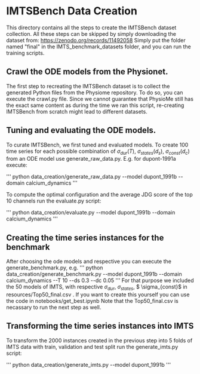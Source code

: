 # IMTSBench Data Creation
This directory contains all the steps to create the IMTSBench dataset collection.
All these steps can be skipped by simply downloading the dataset from:
https://zenodo.org/records/11492058
Simply put the folder named "final" in the IMTS_benchmark_datasets folder, and you can run the training scripts.

## Crawl the ODE models from the Physionet.
The first step to recreating the IMTSBench dataset is to collect the generated Python files from the Physiome repository.
To do so, you can execute the crawl.py file. 
Since we cannot guarantee that PhysioMe still has the exact same content as during the time we ran this script, 
re-creating IMTSBench from scratch might lead to different datasets.

## Tuning and evaluating the ODE models. 
To curate IMTSBench, we first tuned and evaluated models. 
To create 100 time series for each 
possible combination of $\sigma_{dur} (T)$, $\sigma_{states} (d_s)$, $\sigma_{const}(d_c)$ from an ODE model use generate_raw_data.py. E.g. for dupont-1991a execute:

'''
python data_creation/generate_raw_data.py --model dupont_1991b --domain calcium_dynamics
'''

To compute the optimal configuration and the average JDG score of the top 10 channels run 
the evaluate.py script:

'''
python data_creation/evaluate.py --model dupont_1991b --domain calcium_dynamics
'''

## Creating the time series instances for the benchmark

After choosing the ode models and respective you can execute the
generate_benchmark.py, e.g.
'''
python data_creation/generate_benchmark.py --model dupont_1991b --domain calcium_dynamics --T 10 --ds 0.3 --dc 0.05
'''
For that purpose we included the 50 models of IMTS, with respective $\sigma_{dur}$, $\sigma_{states}$, $ \sigma_{const}$ in resources/Top50_final.csv . If you want to create this yourself you can use the code in notebooks/get_best.ipynb 
Note that the Top50_final.csv is necassary to run the next step as well.

## Transforming the time series instances into IMTS
To transform the 2000 instances created in the previous step into 5 folds of IMTS
data with train, validation and test split run the generate_imts.py script:

'''
python data_creation/generate_imts.py --model dupont_1991b
'''
